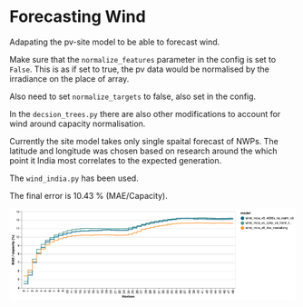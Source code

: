 # Forecasting Wind

Adapating the pv-site model to be able to forecast wind.

Make sure that the `normalize_features` parameter in the config is set to `False`. This is as if set to true, the pv data would be normalised by the irradiance on the place of array.

Also need to set `normalize_targets` to false, also set in the config.

In the `decsion_trees.py` there are also other modifications to account for wind around capacity normalisation.

Currently the site model takes only single spaital forecast of NWPs. The latitude and longitude was chosen based on research around the which point it India most correlates to the expected generation.

The `wind_india.py` has been used.

The final error is 10.43 % (MAE/Capacity).

![Error vs Horizon](errors.png)